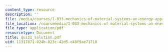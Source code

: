 ```yaml
---
content_type: resource
description: ''
file: /media/courses/1-033-mechanics-of-material-systems-an-energy-approach-fall-2003/11317871024b023c42d5c48f9ae71710_quiz1_solution.pdf
file_location: /coursemedia/1-033-mechanics-of-material-systems-an-energy-approach-fall-2003/11317871024b023c42d5c48f9ae71710_quiz1_solution.pdf
file_type: application/pdf
resourcetype: Document
title: quiz1_solution.pdf
uid: 11317871-024b-023c-42d5-c48f9ae71710
---
```

